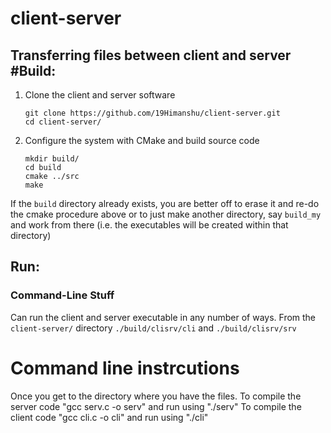 # client-server

Transferring files between client and server
#Build:
-------------------
1. Clone the client and server software
	```
	git clone https://github.com/19Himanshu/client-server.git
	cd client-server/
	```

2. Configure the system with CMake and build source code
	```
	mkdir build/
	cd build
	cmake ../src
	make
	```

If the ```build``` directory already exists, you are better off to erase it and re-do the cmake procedure above or to just make another directory, say ```build_my``` and work from there (i.e. the executables will be created within that directory)

Run:
-------------------

### Command-Line Stuff ###

Can run the client and server executable in any number of ways.  From the `client-server/` directory `./build/clisrv/cli` and `./build/clisrv/srv`

# Command line instrcutions
Once you get to the directory where you have the files. 
To compile the server code "gcc serv.c -o serv" and run using "./serv"
To compile the client code "gcc cli.c -o cli" and run using "./cli"
